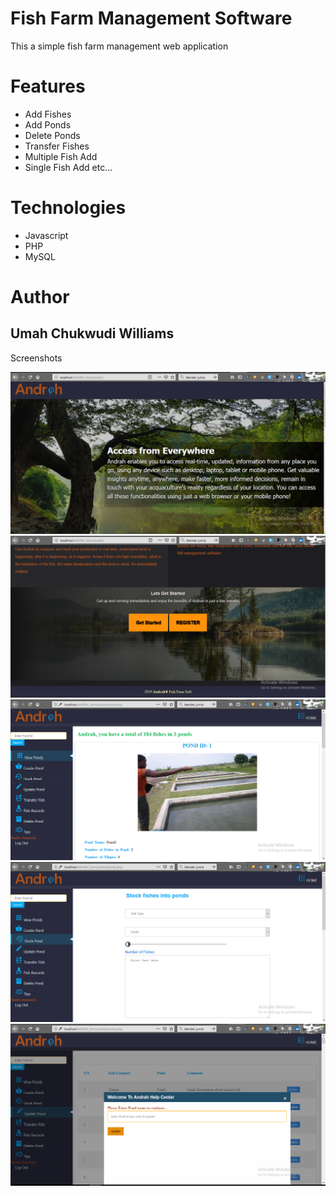 # Fish Farm Management Software

This a simple fish farm management web application
# Features  

* Add Fishes
* Add Ponds
* Delete Ponds
* Transfer Fishes
* Multiple Fish Add
* Single Fish Add
	etc...  

# Technologies  

* Javascript
* PHP
* MySQL

# Author  
## Umah Chukwudi Williams  

Screenshots

![alt text](https://github.com/Turnyur/fish-farm/blob/master/shot1.png)  
![alt text](https://github.com/Turnyur/fish-farm/blob/master/shot2.png)  
![alt text](https://github.com/Turnyur/fish-farm/blob/master/shot3.png)  
![alt text](https://github.com/Turnyur/fish-farm/blob/master/shot4.png)  
![alt text](https://github.com/Turnyur/fish-farm/blob/master/shot5.png)  
